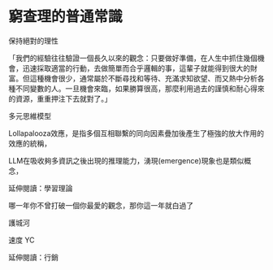 # 窮查理的普通常識


保持絕對的理性

「我們的經驗往往驗證一個長久以來的觀念：只要做好準備，在人生中抓住幾個機會，迅速採取適當的行動，去做簡單而合乎邏輯的事，這輩子就能得到很大的財富。但這種機會很少，通常屬於不斷尋找和等待、充滿求知欲望、而又熱中分析各種不同變數的人。一旦機會來臨，如果勝算很高，那麼利用過去的謹慎和耐心得來的資源，重重押注下去就對了。」


多元思維模型

Lollapalooza效應，是指多個互相聯繫的同向因素疊加後產生了極強的放大作用的效應的統稱，

LLM在吸收夠多資訊之後出現的推理能力，湧現(emergence)現象也是類似概念，

延伸閱讀：學習理論

哪一年你不曾打破一個你最愛的觀念，那你這一年就白過了


護城河




速度 YC

延伸閱讀：行銷
